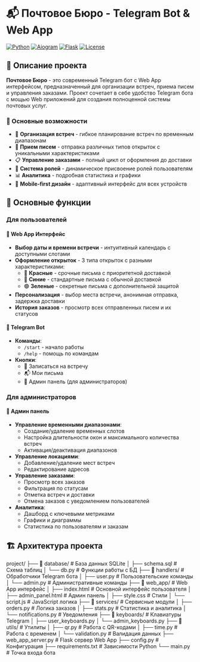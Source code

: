 # 📬 Почтовое Бюро - Telegram Bot & Web App

[![Python](https://img.shields.io/badge/Python-3.11-blue)](https://www.python.org/)
[![Aiogram](https://img.shields.io/badge/Aiogram-3.3.0-red)](https://docs.aiogram.dev/)
[![Flask](https://img.shields.io/badge/Flask-2.3.3-green)](https://flask.palletsprojects.com/)
[![License](https://img.shields.io/badge/License-MIT-yellow)](LICENSE)

## 📖 Описание проекта

**Почтовое Бюро** - это современный Telegram бот с Web App интерфейсом, предназначенный для организации встреч, приема писем и управления заказами. Проект сочетает в себе удобство Telegram бота с мощью Web приложений для создания полноценной системы почтовых услуг.

### 🎯 Основные возможности

- 📅 **Организация встреч** - гибкое планирование встреч по временным диапазонам
- 💌 **Прием писем** - отправка различных типов открыток с уникальными характеристиками
- 📋 **Управление заказами** - полный цикл от оформления до доставки
- 👥 **Система ролей** - динамическое присвоение ролей пользователям
- 📊 **Аналитика** - подробная статистика и графики
- 📱 **Mobile-first дизайн** - адаптивный интерфейс для всех устройств

## 🚀 Основные функции

### Для пользователей

#### 📲 Web App Интерфейс
- **Выбор даты и времени встречи** - интуитивный календарь с доступными слотами
- **Оформление открыток** - 3 типа открыток с разными характеристиками:
  - 🔴 **Красные** - срочные письма с приоритетной доставкой
  - 🔵 **Синие** - стандартные письма с обычной доставкой  
  - 🟢 **Зеленые** - секретные письма с дополнительной защитой
- **Персонализация** - выбор места встречи, анонимная отправка, задержка доставки
- **История заказов** - просмотр всех отправленных писем и их статусов

#### 🤖 Telegram Bot
- **Команды**:
  - `/start` - начало работы
  - `/help` - помощь по командам
- **Кнопки**:
  - 📅 Записаться на встречу
  - 📬 Мои письма
  - 👑 Админ панель (для администраторов)

### Для администраторов

#### 👑 Админ панель
- **Управление временными диапазонами**:
  - Создание/удаление временных слотов
  - Настройка длительности окон и максимального количества встреч
  - Активация/деактивация диапазонов
- **Управление локациями**:
  - Добавление/удаление мест встреч
  - Редактирование адресов
- **Управление заказами**:
  - Просмотр всех заказов
  - Фильтрация по статусам
  - Отметка встреч и доставки
  - Отмена заказов с уведомлением пользователей
- **Аналитика**:
  - Дашборд с ключевыми метриками
  - Графики и диаграммы
  - Статистика по пользователям и заказам

## 🏗️ Архитектура проекта
project/
├── 📁 database/                 # База данных SQLite
│   ├── schema.sql              # Схема таблиц
│   └── db.py                   # Функции работы с БД
├── 📁 handlers/                 # Обработчики Telegram бота
│   ├── user.py                 # Пользовательские команды
│   └── admin.py               # Административные команды
├── 📁 web_app/                 # Web App интерфейс
│   ├── index.html              # Основной интерфейс пользователя
│   ├── admin_panel.html        # Админ панель
│   ├── style.css               # Стили
│   └── script.js              # JavaScript логика
├── 📁 services/                # Сервисные модули
│   ├── orders.py              # Логика заказов
│   ├── stats.py               # Статистика и аналитика
│   └── notifications.py        # Уведомления
├── 📁 keyboards/              # Клавиатуры Telegram
│   ├── user_keyboards.py
│   └── admin_keyboards.py
├── 📁 utils/                  # Утилиты
│   ├── qr.py                  # Работа с QR-кодами
│   ├── time.py                # Работа с временем
│   └── validation.py          # Валидация данных
├── web_app_server.py          # Flask сервер Web App
├── config.py                  # Конфигурация
├── requirements.txt           # Зависимости Python
└── main.py                   # Точка входа бота
